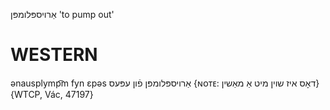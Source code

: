 אַרויספּלומפּן
'to pump out'

WESTERN
========

ənausplymp͡m fyn ɛpəs אַרויספּלומפּן פֿון עפּעס {ɴᴏᴛᴇ: דאָס איז שוין מיט אַ מאַשין} {WTCP, Vác, 47197}
